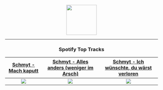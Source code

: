 <p align="center">
  <a href="https://www.tobiasmichael.de">
    <img src="https://tm-website-static.s3.eu-central-1.amazonaws.com/logo.png" width="100" height="100"/>
  </a>
</p>

---

<h3 align="center">Spotify Top Tracks</h3>

[Schmyt - Mach kaputt](https://open.spotify.com/track/5BYHix1INNkgiIjcnlewIh)|[Schmyt - Alles anders (weniger im Arsch)](https://open.spotify.com/track/1H2rGO5zzjRTfFIgD7wNRj)|[Schmyt - Ich wünschte, du wärst verloren](https://open.spotify.com/track/40eThGfQt1VehllIdIsQdr)
:---:|:----:|:----:
<img src="https://i.scdn.co/image/ab67616d00001e020602b509c9fe24bf70509570"/>|<img src="https://i.scdn.co/image/ab67616d00001e025dc976f81f9393cfbc3bfa4c"/>|<img src="https://i.scdn.co/image/ab67616d00001e02a3154e603caef1f79548778f"/>